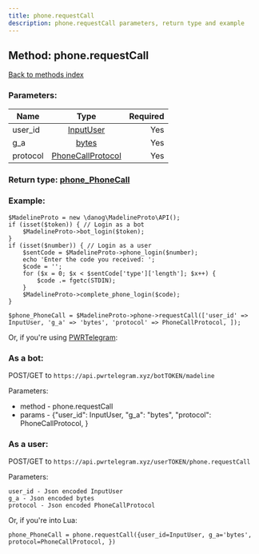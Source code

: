 ```yaml
---
title: phone.requestCall
description: phone.requestCall parameters, return type and example
---
```

## Method: phone.requestCall  
[Back to methods index](index.md)


### Parameters:

| Name     |    Type       | Required |
|----------|:-------------:|---------:|
|user\_id|[InputUser](../types/InputUser.md) | Yes|
|g\_a|[bytes](../types/bytes.md) | Yes|
|protocol|[PhoneCallProtocol](../types/PhoneCallProtocol.md) | Yes|


### Return type: [phone\_PhoneCall](../types/phone_PhoneCall.md)

### Example:


```
$MadelineProto = new \danog\MadelineProto\API();
if (isset($token)) { // Login as a bot
    $MadelineProto->bot_login($token);
}
if (isset($number)) { // Login as a user
    $sentCode = $MadelineProto->phone_login($number);
    echo 'Enter the code you received: ';
    $code = '';
    for ($x = 0; $x < $sentCode['type']['length']; $x++) {
        $code .= fgetc(STDIN);
    }
    $MadelineProto->complete_phone_login($code);
}

$phone_PhoneCall = $MadelineProto->phone->requestCall(['user_id' => InputUser, 'g_a' => 'bytes', 'protocol' => PhoneCallProtocol, ]);
```

Or, if you're using [PWRTelegram](https://pwrtelegram.xyz):

### As a bot:

POST/GET to `https://api.pwrtelegram.xyz/botTOKEN/madeline`

Parameters:

* method - phone.requestCall
* params - {"user_id": InputUser, "g_a": "bytes", "protocol": PhoneCallProtocol, }



### As a user:

POST/GET to `https://api.pwrtelegram.xyz/userTOKEN/phone.requestCall`

Parameters:

```
user_id - Json encoded InputUser
g_a - Json encoded bytes
protocol - Json encoded PhoneCallProtocol

```

Or, if you're into Lua:

```
phone_PhoneCall = phone.requestCall({user_id=InputUser, g_a='bytes', protocol=PhoneCallProtocol, })
```

